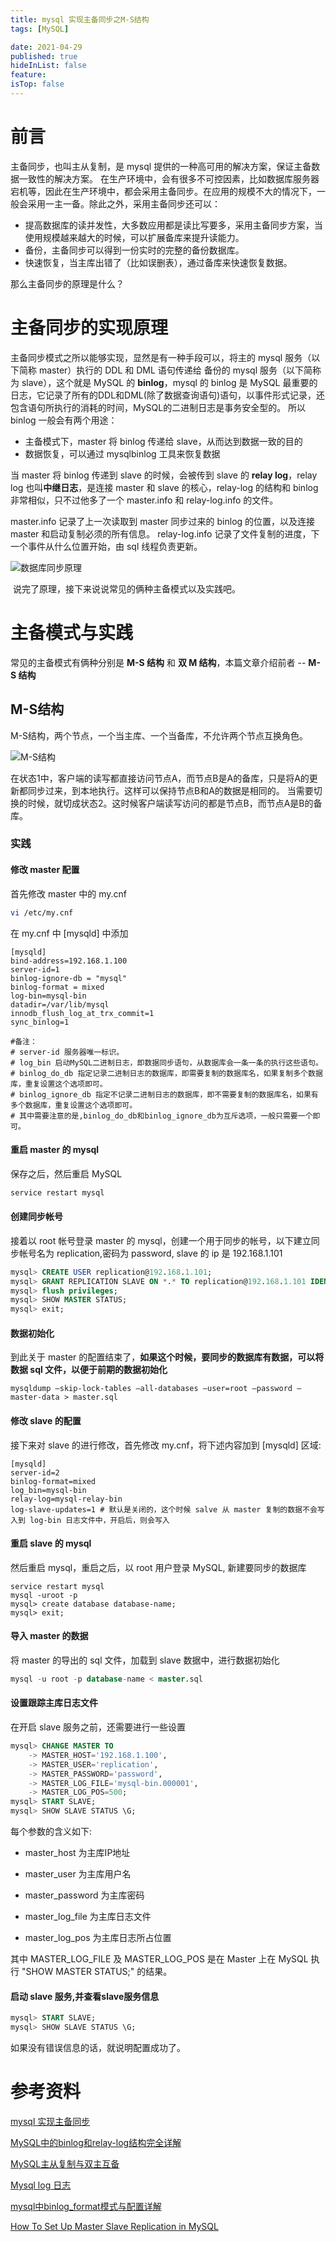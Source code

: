 ```yaml
---
title: mysql 实现主备同步之M-S结构
tags: [MySQL]

date: 2021-04-29
published: true
hideInList: false
feature: 
isTop: false
---
```


# 前言


主备同步，也叫主从复制，是 mysql 提供的一种高可用的解决方案，保证主备数据一致性的解决方案。
在生产环境中，会有很多不可控因素，比如数据库服务器宕机等，因此在生产环境中，都会采用主备同步。在应用的规模不大的情况下，一般会采用一主一备。除此之外，采用主备同步还可以：

- 提高数据库的读并发性，大多数应用都是读比写要多，采用主备同步方案，当使用规模越来越大的时候，可以扩展备库来提升读能力。
- 备份，主备同步可以得到一份实时的完整的备份数据库。
- 快速恢复，当主库出错了（比如误删表），通过备库来快速恢复数据。

那么主备同步的原理是什么？
# 主备同步的实现原理


主备同步模式之所以能够实现，显然是有一种手段可以，将主的 mysql 服务（以下简称 master）执行的 DDL 和 DML 语句传递给 备份的 mysql 服务（以下简称为 slave），这个就是 MySQL 的 **binlog**，mysql 的 binlog 是 MySQL 最重要的日志，它记录了所有的DDL和DML(除了数据查询语句)语句，以事件形式记录，还包含语句所执行的消耗的时间，MySQL的二进制日志是事务安全型的。
所以 binlog 一般会有两个用途：

- 主备模式下，master 将 binlog 传递给 slave，从而达到数据一致的目的
- 数据恢复，可以通过 mysqlbinlog 工具来恢复数据



当 master 将 binlog 传递到 slave 的时候，会被传到 slave 的 **relay log**，relay log 也叫**中继日志**，是连接 master 和 slave 的核心，relay-log 的结构和 binlog 非常相似，只不过他多了一个 master.info 和 relay-log.info 的文件。


master.info 记录了上一次读取到 master 同步过来的 binlog 的位置，以及连接 master 和启动复制必须的所有信息。
relay-log.info 记录了文件复制的进度，下一个事件从什么位置开始，由 sql 线程负责更新。

![数据库同步原理](/posts/1619685348.png "数据库同步原理")

 说完了原理，接下来说说常见的俩种主备模式以及实践吧。
 
# 主备模式与实践
常见的主备模式有俩种分别是 **M-S 结构** 和 **双 M 结构**，本篇文章介绍前者 -- **M-S 结构**

## M-S结构
M-S结构，两个节点，一个当主库、一个当备库，不允许两个节点互换角色。

![M-S结构](/posts/1619685453.png "M-S结构")

在状态1中，客户端的读写都直接访问节点A，而节点B是A的备库，只是将A的更新都同步过来，到本地执行。这样可以保持节点B和A的数据是相同的。
当需要切换的时候，就切成状态2。这时候客户端读写访问的都是节点B，而节点A是B的备库。


### 实践
#### 修改 master 配置
首先修改 master 中的 my.cnf 
```bash
vi /etc/my.cnf
```
在 my.cnf 中 [mysqld] 中添加
```shell
[mysqld]
bind-address=192.168.1.100
server-id=1
binlog-ignore-db = "mysql"
binlog-format = mixed 
log-bin=mysql-bin
datadir=/var/lib/mysql
innodb_flush_log_at_trx_commit=1
sync_binlog=1

#备注：
# server-id 服务器唯一标识。
# log_bin 启动MySQL二进制日志，即数据同步语句，从数据库会一条一条的执行这些语句。
# binlog_do_db 指定记录二进制日志的数据库，即需要复制的数据库名，如果复制多个数据库，重复设置这个选项即可。
# binlog_ignore_db 指定不记录二进制日志的数据库，即不需要复制的数据库名，如果有多个数据库，重复设置这个选项即可。
# 其中需要注意的是,binlog_do_db和binlog_ignore_db为互斥选项，一般只需要一个即可。
```
#### 重启 master 的 mysql
保存之后，然后重启 MySQL
```bash
service restart mysql
```
#### 创建同步帐号
接着以 root 帐号登录 master 的 mysql，创建一个用于同步的帐号，以下建立同步帐号名为 replication,密码为 password, slave 的 ip 是 192.168.1.101
```sql
mysql> CREATE USER replication@192.168.1.101;
mysql> GRANT REPLICATION SLAVE ON *.* TO replication@192.168.1.101 IDENTIFIED BY 'password';
mysql> flush privileges;
mysql> SHOW MASTER STATUS;
mysql> exit;
```
#### 数据初始化
到此关于 master 的配置结束了，**如果这个时候，要同步的数据库有数据，可以将数据 sql 文件，以便于前期的数据初始化**
```shell
mysqldump –skip-lock-tables –all-databases –user=root –password –master-data > master.sql
```
#### 修改 slave 的配置
接下来对 slave 的进行修改，首先修改 my.cnf，将下述内容加到 [mysqld] 区域:
```shell
[mysqld]
server-id=2
binlog-format=mixed
log_bin=mysql-bin
relay-log=mysql-relay-bin
log-slave-updates=1 # 默认是关闭的，这个时候 salve 从 master 复制的数据不会写入到 log-bin 日志文件中，开启后，则会写入
```
#### 重启 slave 的 mysql
然后重启 mysql，重启之后，以 root 用户登录 MySQL, 新建要同步的数据库
```shell
service restart mysql
mysql -uroot -p
mysql> create database database-name;
mysql> exit;
```
#### 导入 master 的数据
将 master 的导出的 sql 文件，加载到 slave 数据中，进行数据初始化
```sql
mysql -u root -p database-name < master.sql
```
#### 设置跟踪主库日志文件
在开启 slave 服务之前，还需要进行一些设置
```sql
mysql> CHANGE MASTER TO 
    -> MASTER_HOST='192.168.1.100',
    -> MASTER_USER='replication',
    -> MASTER_PASSWORD='password', 
    -> MASTER_LOG_FILE='mysql-bin.000001', 
    -> MASTER_LOG_POS=500;
mysql> START SLAVE;
mysql> SHOW SLAVE STATUS \G;
```
每个参数的含义如下:

- master_host 为主库IP地址

- master_user 为主库用户名

- master_password 为主库密码

- master_log_file 为主库日志文件

- master_log_pos 为主库日志所占位置

其中 MASTER_LOG_FILE 及 MASTER_LOG_POS 是在 Master 上在 MySQL 执行 "SHOW MASTER STATUS;"  的结果。
#### 启动 slave 服务,并查看slave服务信息
```sql
mysql> START SLAVE;
mysql> SHOW SLAVE STATUS \G;
```
如果没有错误信息的话，就说明配置成功了。

# 参考资料

[mysql 实现主备同步](https://blog.csdn.net/weixin_36331058/article/details/113334531)

[MySQL中的binlog和relay-log结构完全详解](https://blog.csdn.net/qwe123147369/article/details/108670385)

[MySQL主从复制与双主互备](https://zhuanlan.zhihu.com/p/135465843)

[Mysql log 日志](https://www.yipzale.me/2018/07/03/mysql-log.html)

[mysql中binlog_format模式与配置详解](https://www.cnblogs.com/langtianya/p/5504774.html)

[How To Set Up Master Slave Replication in MySQL](https://www.digitalocean.com/community/tutorials/how-to-set-up-master-slave-replication-in-mysql)






